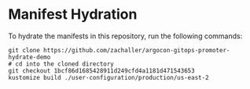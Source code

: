 # Manifest Hydration

To hydrate the manifests in this repository, run the following commands:

```shell
git clone https://github.com/zachaller/argocon-gitops-promoter-hydrate-demo
# cd into the cloned directory
git checkout 1bcf86d1685428911d249cfd4a1181d471543653
kustomize build ./user-configuration/production/us-east-2
```
